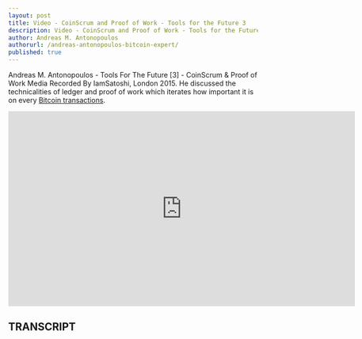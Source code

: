 ```yaml
---
layout: post
title: Video - CoinScrum and Proof of Work - Tools for the Future 3
description: Video - CoinScrum and Proof of Work - Tools for the Future 3
author: Andreas M. Antonopoulos
authorurl: /andreas-antonopoulos-bitcoin-expert/
published: true
---
```


<p>Andreas M. Antonopoulos - Tools For The Future [3] - CoinScrum & Proof of Work Media Recorded By IamSatoshi, London 2015. He discussed the technicalities of ledger and proof of work which iterates how important it is on every <a href="/confidential-transactions/">Bitcoin transactions</a>.</p>

<center><iframe width="700" height="394" src="https://www.youtube.com/embed/SEJGFY0iDUw?list=PLPQwGV1aLnTthcG265_FYSaV24hFScvC0" frameborder="0" allowfullscreen></iframe></center>

<h2>TRANSCRIPT</h2>
